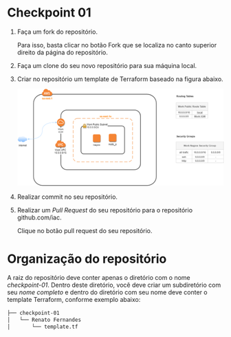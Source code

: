 # Checkpoint 01

1. Faça um fork do repositório.

    Para isso, basta clicar no botão Fork que se localiza no canto superior direito da página do repositório.
    
2. Faça um clone do seu novo repositório para sua máquina local.

3. Criar no repositório um template de Terraform baseado na figura abaixo.

    ![Arquitetura](/checkpoint-01/images/arquitetura-nagios.png)

4. Realizar commit no seu repositório.
  
5. Realizar um *Pull Request* do seu repositório para o repositório github.com/iac.

    Clique no botão pull request do seu repositório.
  
  
# Organização do repositório

A raiz do repositório deve conter apenas o diretório com o nome *checkpoint-01*. Dentro deste diretório, você deve criar um subdiretório com seu *nome completo* e dentro do diretório com seu nome deve conter o template Terraform, conforme exemplo abaixo:

```
├── checkpoint-01
│   └── Renato Fernandes
│       └── template.tf
```
